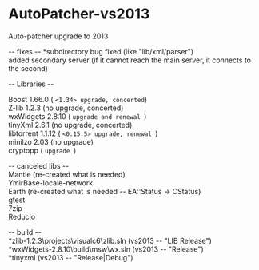 # AutoPatcher-vs2013
Auto-patcher upgrade to 2013

-- fixes --
*subdirectory bug fixed (like "lib/xml/parser") </br>
added secondary server (if it cannot reach the main server, it connects to the second)</br>

-- Libraries -- </br>

Boost 1.66.0 ( ```<1.34> upgrade, concerted```) </br>
Z-lib 1.2.3 (no upgrade, concerted) </br>
wxWidgets 2.8.10 ( ```upgrade and renewal ```) </br>
tinyXml 2.6.1 (no upgrade, concerted) </br>
libtorrent 1.1.12 ( ```<0.15.5> upgrade, renewal ```) </br>
minilzo 2.03 (no upgrade) </br>
cryptopp ( ```upgrade ```) </br>

-- canceled libs -- </br>
Mantle (re-created what is needed) </br>
YmirBase-locale-network </br>
Earth (re-created what is needed -- EA::Status -> CStatus) </br>
gtest </br>
7zip </br>
Reducio </br>


-- build -- </br>
*zlib-1.2.3\projects\visualc6\zlib.sln (vs2013 -- "LIB Release") </br>
*wxWidgets-2.8.10\build\msw\wx.sln (vs2013 -- "Release") </br>
*tinyxml (vs2013 -- "Release|Debug") </br>
